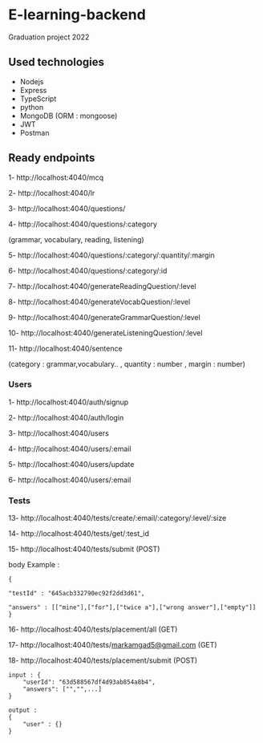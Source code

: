 # E-learning-backend

Graduation project 2022

## Used technologies
* Nodejs
* Express
* TypeScript
* python
* MongoDB (ORM : mongoose)
* JWT
* Postman

## Ready endpoints

1- http://localhost:4040/mcq

2- http://localhost:4040/lr

3- http://localhost:4040/questions/

4- http://localhost:4040/questions/:category

(grammar, vocabulary, reading, listening)

5- http://localhost:4040/questions/:category/:quantity/:margin

6- http://localhost:4040/questions/:category/:id

7- http://localhost:4040/generateReadingQuestion/:level

8- http://localhost:4040/generateVocabQuestion/:level

9- http://localhost:4040/generateGrammarQuestion/:level

10- http://localhost:4040/generateListeningQuestion/:level

11- http://localhost:4040/sentence

(category : grammar,vocabulary.. , quantity : number , margin : number)

### Users

1- http://localhost:4040/auth/signup

2- http://localhost:4040/auth/login

3- http://localhost:4040/users

4- http://localhost:4040/users/:email

5- http://localhost:4040/users/update

6- http://localhost:4040/users/:email

### Tests
13- http://localhost:4040/tests/create/:email/:category/:level/:size

14- http://localhost:4040/tests/get/:test_id

15- http://localhost:4040/tests/submit (POST)

body Example :

    {

    "testId" : "645acb332790ec92f2dd3d61",

    "answers" : [["mine"],["for"],["twice a"],["wrong answer"],["empty"]] 
    }


16- http://localhost:4040/tests/placement/all (GET)

17- http://localhost:4040/tests/markamgad5@gmail.com (GET)

18- http://localhost:4040/tests/placement/submit (POST)

    input : {
        "userId": "63d588567df4d93ab854a8b4",
        "answers": ["","",...]
    }

    output : 
    {
        "user" : {}
    }

